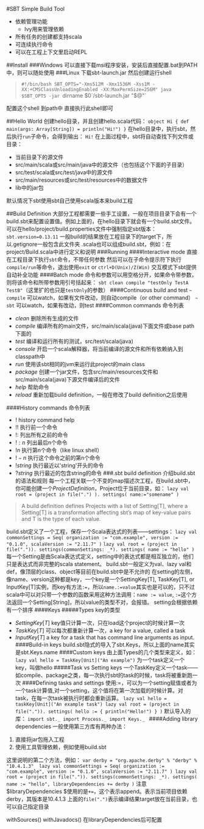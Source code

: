 #SBT
Simple Build Tool

* 依赖管理功能
	* Ivy用来管理依赖
* 所有任务的创建都支持scala
* 可连续执行命令
* 可以在工程上下文里启动REPL

##Install
###Windows
可以直接下载msi程序安装，安装后直接配置.bat到PATH中，则可以随处使用
###Linux
下载sbt-launch.jar
然后创建运行shell
> `#!/bin/bash
SBT_OPTS="-Xms512M -Xmx1536M -Xss1M -XX:+CMSClassUnloadingEnabled -XX:MaxPermSize=256M"
java $SBT_OPTS -jar `dirname $0`/sbt-launch.jar "$@"`

配置这个shell 到path中
直接执行此shell即可

##Hello World
创建hello目录，并且创建hello.scala代码：
`object Hi {
def main(args: Array[String]) = println("Hi!")
}`
在hello目录中，执行sbt，然后执行`run`子命令，会得到输出：
`Hi!`
在上面过程中，sbt将自动查找下列文件或目录：
* 当前目录下的源文件
* src/main/scala或src/main/java中的源文件（也包括这个下面的子目录）
* src/test/scala或src/test/java中的源文件
* src/main/resources或src/test/resources中的数据文件
* lib中的jar包

默认情况下sbt使用sbt自己使用scala版本来build工程

##Build Definition
大部分工程都需要一些手工设置，一般在项目目录下会有一个build.sbt来配置设置值。例如上面的，在hello目录下就会有一个build.sbt文件。
可以在hello/project/build.properties文件中强制指定sbt版本：
`sbt.version=0.13.11`
一般build的结果放在工程目录下的target下，所以.getignore一般包含此文件夹
.scala也可以组成build.sbt，例如：在project/Build.scala中进行定义和说明
###Running
####Interactive mode
直接在工程目录下执行`sbt`命令，不带任何参数
然后可以在子命令提示符下执行`compile/run`等命令，退出使用`exit` or `ctrl+D(Unix)/Z(Win)`
交互模式下sbt提供自动补全功能
####Batch mode
命令和参数可以用空格分开，如果命令带参数，则将该命令和所带参数用引号括起来：
`sbt clean compile "testOnly TestA TestB"`（这里扩的也只是`testOnly`的参数）
####Continuous build and test
`~ compile`
可以watch，如果有文件改动，则自动compile（or other command）
`~ sbt`
可以watch，如果有改动，则test
####Common commands 
命令列表
* $clean$ 删除所有生成的文件
* $compile$ 编译所有的main文件，src/main/scala(java)下面文件或base path下面的
* $test$ 编译和运行所有的测试，src/test/scala(java)
* $console$ 开启一个scala解释器，将当前编译的源文件和所有依赖纳入到classpath中
* $run$ 使用该sbt相同的jvm来运行此project的main class
* $package$ 创建一个jar文件，包含src/main/resources文件和src/main/scala(java)下源文件编译后的文件
* $help$ 帮助命令
* $reload$ 重新加载build definition，一般在修改了build definition之后使用

####History commands
命令列表
* $!$ history command help
* $!!$ 执行前一个命令
* $!:$ 列出所有之前的命令
* $!:n$ 列出最后n个命令
* $!n$ 执行第n个命令（like linux shell）
* $!-n$ 执行这个命令之前的第n个命令
* $!string$ 执行最近以'string'开头的命令
* $?string$ 执行最近的包含string的命令
###.sbt build definition
介绍build.sbt的语法和规则
每一个工程关联一个不变的map描述次工程，在build.sbt中，你可能创建一个$Project Definition$，Project位于当前目录，如：
`lazy val root = (project in file(".") ).
settings(
name:="somename"
)`
>A build definition defines Projects with a list of Setting[T], where
a Setting[T] is a transformation affecting sbt’s map of key-value pairs and T
is the type of each value.

build.sbt定义了一个工程，保存一个Scala表达式的列表——settings：
`lazy val commonSettings = Seq(
organization := "com.example",
version := "0.1.0",
scalaVersion := "2.11.7"
)`
`lazy val root = (project in file(".")).
settings(commonSettings: _*).
settings(
name := "hello"
)`
每一个Setting是由Scala表达式定义，setting中的表达式都是相互独立的，他们只是表达式而非完整的scala statement。
build.sbt一般定义为val、lazy val和def，像顶层的class、object等目前在build.sbt中是不允许的
在setting的左侧，像name、version这种都是key，一个key是一个SettingKey[T], TaskKey[T], or InputKey[T]实例，而key有方法`:=`，所以`name.:=value`其实也是可以的，只不过scala中可以对只带一个参数的函数采用这种方法调用：`name := value`, `:=`这个方法返回一个Setting[String]，所以value的类型不对，会报错。
setting会根据依赖有一个排序
####Keys
#####Types
key的类型
* $SettingKey[T]$ key值只计算一次，只在load这个project的时候计算一次
* $TaskKey[T]$ 可以每次都重新计算一次，a key for a value, called a task
* $InputKey[T]$ a key for a task that has command line arguments as input.
####Build-in keys
build.sbt隐式的导入了sbt.Keys，所以上面的name其实是sbt.Keys.name
####Custom keys
由上面Types的几个类型来定义，如：
`lazy val hello = TaskKey[Unit]("An example")`
为一个task定义一个key，叫做hello
#####Task vs Setting keys
一个TaskKey定义一个task——如compile、package之类，每一次执行sbt的task的时候，task将被重新跑一次
####Defining tasks and settings
使用:=，可以为一个setting赋值或者为一个task计算值,对一个setting，这个值将在第一次加载的时候计算。对task，在每一次task被执行时都会重新运算。
`lazy val hello = taskKey[Unit]("An example task")
lazy val root = (project in file(".")).
settings(
hello := { println("Hello!") }
)`
默认导入的库：
`import sbt._
import Process._
import Keys._
`
####Adding library dependencies
一般使用第三方库有两种办法：
1. 直接将jar包拖入工程
2. 使用工具管理依赖，例如使用build.sbt

这里说明的第二个方法，例如：
`var derby = "org.apache.derby" % "derby" % "10.4.1.3" 
lazy val commonSettings = Seq(
organization := "com.example",
version := "0.1.0",
scalaVersion := "2.11.7"
)
lazy val root = (project in file(".")).
settings(commonSettings: _*).
settings(
name := "hello",
libraryDependencies += derby
)`
注意$libraryDependencies $使用的是`+=`，这个表示append。表示当前项目依赖derby，其版本是10.4.1.3
上面的`file(".")`表示编译结果target放在当前目录，也可以自己指定目录

withSources() withJavadocs() 在libraryDependencies后可配置